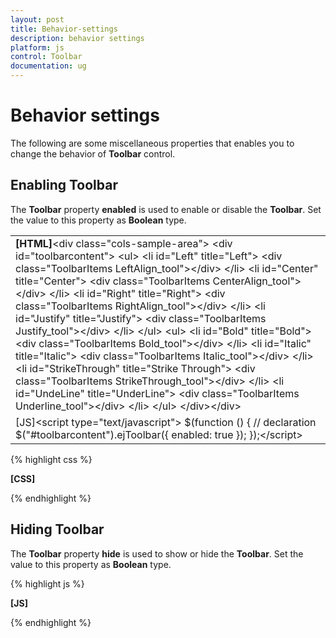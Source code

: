 ```yaml
---
layout: post
title: Behavior-settings
description: behavior settings
platform: js
control: Toolbar
documentation: ug
---
```


# Behavior settings

The following are some miscellaneous properties that enables you to change the behavior of **Toolbar** control.

## Enabling Toolbar

The **Toolbar** property **enabled** is used to enable or disable the **Toolbar**. Set the value to this property as **Boolean** type.

<table>
<tr>
<td>
<b>[HTML]</b>&lt;div class="cols-sample-area"&gt;    &lt;div id="toolbarcontent"&gt;        &lt;ul&gt;            &lt;li id="Left" title="Left"&gt;                &lt;div class="ToolbarItems LeftAlign_tool"&gt;&lt;/div&gt;            &lt;/li&gt;            &lt;li id="Center" title="Center"&gt;                &lt;div class="ToolbarItems CenterAlign_tool"&gt;&lt;/div&gt;            &lt;/li&gt;            &lt;li id="Right" title="Right"&gt;                &lt;div class="ToolbarItems RightAlign_tool"&gt;&lt;/div&gt;            &lt;/li&gt;            &lt;li id="Justify" title="Justify"&gt;                &lt;div class="ToolbarItems Justify_tool"&gt;&lt;/div&gt;            &lt;/li&gt;        &lt;/ul&gt;        &lt;ul&gt;            &lt;li id="Bold" title="Bold"&gt;                &lt;div class="ToolbarItems Bold_tool"&gt;&lt;/div&gt;            &lt;/li&gt;            &lt;li id="Italic" title="Italic"&gt;                &lt;div class="ToolbarItems Italic_tool"&gt;&lt;/div&gt;            &lt;/li&gt;            &lt;li id="StrikeThrough" title="Strike Through"&gt;                &lt;div class="ToolbarItems StrikeThrough_tool"&gt;&lt;/div&gt;            &lt;/li&gt;            &lt;li id="UndeLine" title="UnderLine"&gt;                &lt;div class="ToolbarItems Underline_tool"&gt;&lt;/div&gt;            &lt;/li&gt;        &lt;/ul&gt;    &lt;/div&gt;&lt;/div&gt;</td></tr>
<tr>
<td>
[JS]&lt;script type="text/javascript"&gt;    $(function () {        // declaration        $("#toolbarcontent").ejToolbar({ enabled: true });    });&lt;/script&gt;</td></tr>
</table>


{% highlight css %}

**[CSS]**
<style type="text/css" class="cssStyles">
    .darktheme .cols-sample-area .e-tooltxt .ToolbarItems {
        background-image: url('../images/toolbar/ui-icons-metro.png');
    }

    .cols-sample-area .e-tooltxt .ToolbarItems {
        display: block;
        background-image: url('../images/toolbar/ui-icons-dark.png');
        height: 22px;
        width: 22px;
    }

    .e-tooltxt:hover .ToolbarItems, .darktheme .cols-sample-area .e-tooltxt:hover .ToolbarItems {
        background-image: url('../images/toolbar/ui-icons-light.png');
    }

    .ToolbarItems.LeftAlign_tool {
        background-position: -26px -39px;
    }

    .ToolbarItems.CenterAlign_tool {
        background-position: -55px -39px;
    }

    .ToolbarItems.RightAlign_tool {
        background-position: -89px -39px;
    }

    .ToolbarItems.Justify_tool {
        background-position: -123px -39px;
    }

    .ToolbarItems.Bold_tool {
        background-position: -159px -39px;
    }

    .ToolbarItems.Italic_tool {
        background-position: -196px -39px;
    }

    .ToolbarItems.StrikeThrough_tool {
        background-position: -55px -70px;
    }

    .ToolbarItems.Underline_tool {
        background-position: -23px -68px;
    }
</style>


{% endhighlight %}

## Hiding Toolbar 

The **Toolbar** property **hide** is used to show or hide the **Toolbar**. Set the value to this property as **Boolean** type.

{% highlight js %}

**[JS]**
<script type="text/javascript">
    $(function () {
        // declaration
        $("#toolbarcontent").ejToolbar({ hide: true });
    });
</script>


{% endhighlight %}



